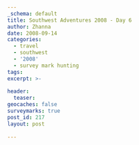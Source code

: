 ```yaml
---
_schema: default
title: Southwest Adventures 2008 - Day 6
author: Zhanna
date: 2008-09-14
categories:
  - travel
  - southwest
  - '2008'
  - survey mark hunting  
tags:
excerpt: >- 
  
header:
  teaser:
geocaches: false
surveymarks: true
post_id: 217
layout: post
   
---
```


<!-- 

Kayenta -- Four Corners -- Mesa Verde

Escaped Kayenta mostly intact.  Drove straight to Four Corners, finally got photos of station, found RM, found Supreme Court mark.  Bought t-shirt and frybread-no 4-corners BM pin here! On to Welcome Center in Cortez and "got stuff, asked questions, got answers" and then came to Mesa Verde. Stopped at overlooks, checked out Point Lookout trail, did Park Point BMs, went to (Far view) Visitors Center (remember tunnel from parking lot under road!) where we got tickets for the Cliff Palace and Balcony House tours for Monday (10:00 and 11:30).  Checked in, then went to Naked Moose, looking for AZ MK along the way but could not find it anywhere.

Food: breakfast, McD's, see Saturday. Naked Moose: One Crying Moose (onion blossom w/ranch dressing), Yukon Moose burger (green chile sauce, cheese), sweet potato fries; Easy Moose w/American cheese (R); Moose Drool brown ale, SKA Pinstripe.  -->


